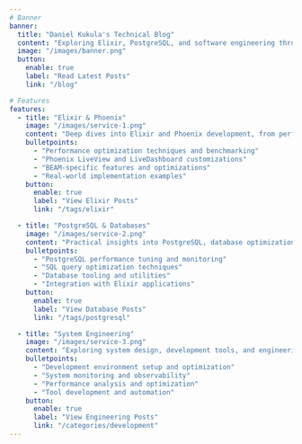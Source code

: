 ```yaml
---
# Banner
banner:
  title: "Daniel Kukula's Technical Blog"
  content: "Exploring Elixir, PostgreSQL, and software engineering through practical examples and deep technical insights. From performance optimization to system design, discover battle-tested solutions and engineering best practices."
  image: "/images/banner.png"
  button:
    enable: true
    label: "Read Latest Posts"
    link: "/blog"

# Features
features:
  - title: "Elixir & Phoenix"
    image: "/images/service-1.png"
    content: "Deep dives into Elixir and Phoenix development, from performance optimization to practical implementations."
    bulletpoints:
      - "Performance optimization techniques and benchmarking"
      - "Phoenix LiveView and LiveDashboard customizations"
      - "BEAM-specific features and optimizations"
      - "Real-world implementation examples"
    button:
      enable: true
      label: "View Elixir Posts"
      link: "/tags/elixir"

  - title: "PostgreSQL & Databases"
    image: "/images/service-2.png"
    content: "Practical insights into PostgreSQL, database optimization, and data engineering challenges."
    bulletpoints:
      - "PostgreSQL performance tuning and monitoring"
      - "SQL query optimization techniques"
      - "Database tooling and utilities"
      - "Integration with Elixir applications"
    button:
      enable: true
      label: "View Database Posts"
      link: "/tags/postgresql"

  - title: "System Engineering"
    image: "/images/service-3.png"
    content: "Exploring system design, development tools, and engineering practices through hands-on examples."
    bulletpoints:
      - "Development environment setup and optimization"
      - "System monitoring and observability"
      - "Performance analysis and optimization"
      - "Tool development and automation"
    button:
      enable: true
      label: "View Engineering Posts"
      link: "/categories/development"
---
```

